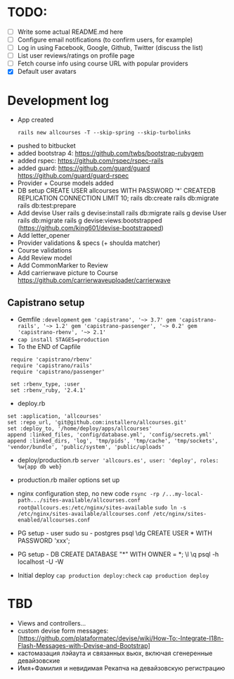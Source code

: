 # TODO:

- [ ] Write some actual README.md here
- [ ] Configure email notifications (to confirm users, for example)
- [ ] Log in using Facebook, Google, Github, Twitter (discuss the list)
- [ ] List user reviews/ratings on profile page
- [ ] Fetch course info using course URL with popular providers
- [x] Default user avatars

# Development log

* App created
  ```
  rails new allcourses -T --skip-spring --skip-turbolinks
  ```
* pushed to bitbucket
* added bootstrap 4: https://github.com/twbs/bootstrap-rubygem
* added rspec: https://github.com/rspec/rspec-rails
* added guard: https://github.com/guard/guard https://github.com/guard/guard-rspec
* Provider + Course models added
* DB setup
  CREATE USER allcourses WITH PASSWORD '*' CREATEDB REPLICATION CONNECTION LIMIT 10;
  rails db:create
  rails db:migrate
  rails db:test:prepare
* Add devise User
  rails g devise:install
  rails db:migrate
  rails g devise User
  rails db:migrate
  rails g devise:views:bootstrapped (https://github.com/king601/devise-bootstrapped)
* Add letter_opener
* Provider validations & specs (+ shoulda matcher)
* Course validations
* Add Review model
* Add CommonMarker to Review
* Add carrierwave picture to Course
  https://github.com/carrierwaveuploader/carrierwave

## Capistrano setup

* Gemfile `:development`
  `gem 'capistrano', '~> 3.7'
   gem 'capistrano-rails', '~> 1.2'
   gem 'capistrano-passenger', '~> 0.2'
   gem 'capistrano-rbenv', '~> 2.1'`
* `cap install STAGES=production`
* To the END of Capfile
 ```
  require 'capistrano/rbenv'
  require 'capistrano/rails'
  require 'capistrano/passenger'

  set :rbenv_type, :user
  set :rbenv_ruby, '2.4.1'
  ```
* deploy.rb
```
set :application, 'allcourses'
set :repo_url, 'git@github.com:installero/allcourses.git'
set :deploy_to, '/home/deploy/apps/allcourses'
append :linked_files, 'config/database.yml', 'config/secrets.yml'
append :linked_dirs, 'log', 'tmp/pids', 'tmp/cache', 'tmp/sockets', 'vendor/bundle', 'public/system', 'public/uploads'
```
* deploy/production.rb
  `server 'allcours.es', user: 'deploy', roles: %w{app db web}`
* production.rb mailer options set up
* nginx configuration step, no new code
  `rsync -rp /...my-local-path.../sites-available/allcourses.conf root@allcours.es:/etc/nginx/sites-available`
  `sudo ln -s /etc/nginx/sites-available/allcourses.conf /etc/nginx/sites-enabled/allcourses.conf`
* PG setup - user
  sudo su - postgres
  psql
  \dg
  CREATE USER * WITH PASSWORD 'xxx';

* PG setup - DB
  CREATE DATABASE "*" WITH OWNER = *;
  \l
  \q
  psql -h localhost -U <user> -W <dbname>

* Initial deploy
  `cap production deploy:check`
  `cap production deploy`


# TBD

- Views and controllers...
- custom devise form messages:
  [https://github.com/plataformatec/devise/wiki/How-To:-Integrate-I18n-Flash-Messages-with-Devise-and-Bootstrap]
- кастомазация лэйаута и связанных вьюх, включая сгенеренные девайзовские
- Имя+Фамилия и невидимая Рекапча на девайзовскую регистрацию
